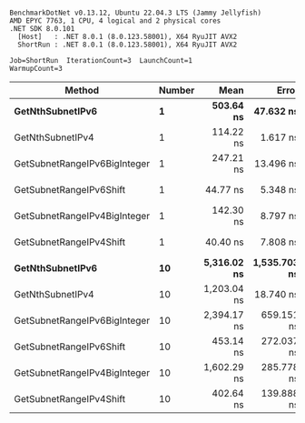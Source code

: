 ```

BenchmarkDotNet v0.13.12, Ubuntu 22.04.3 LTS (Jammy Jellyfish)
AMD EPYC 7763, 1 CPU, 4 logical and 2 physical cores
.NET SDK 8.0.101
  [Host]   : .NET 8.0.1 (8.0.123.58001), X64 RyuJIT AVX2
  ShortRun : .NET 8.0.1 (8.0.123.58001), X64 RyuJIT AVX2

Job=ShortRun  IterationCount=3  LaunchCount=1  
WarmupCount=3  

```
| Method                       | Number | Mean        | Error        | StdDev    | Min         | Max         | Gen0   | Allocated |
|----------------------------- |------- |------------:|-------------:|----------:|------------:|------------:|-------:|----------:|
| **GetNthSubnetIPv6**             | **1**      |   **503.64 ns** |    **47.632 ns** |  **2.611 ns** |   **500.78 ns** |   **505.89 ns** | **0.0076** |     **696 B** |
| GetNthSubnetIPv4             | 1      |   114.22 ns |     1.617 ns |  0.089 ns |   114.13 ns |   114.30 ns | 0.0019 |     160 B |
| GetSubnetRangeIPv6BigInteger | 1      |   247.21 ns |    13.496 ns |  0.740 ns |   246.43 ns |   247.90 ns | 0.0048 |     432 B |
| GetSubnetRangeIPv6Shift      | 1      |    44.77 ns |     5.348 ns |  0.293 ns |    44.43 ns |    44.96 ns | 0.0019 |     160 B |
| GetSubnetRangeIPv4BigInteger | 1      |   142.30 ns |     8.797 ns |  0.482 ns |   141.99 ns |   142.85 ns | 0.0024 |     208 B |
| GetSubnetRangeIPv4Shift      | 1      |    40.40 ns |     7.808 ns |  0.428 ns |    40.02 ns |    40.86 ns | 0.0021 |     176 B |
| **GetNthSubnetIPv6**             | **10**     | **5,316.02 ns** | **1,535.703 ns** | **84.177 ns** | **5,265.27 ns** | **5,413.19 ns** | **0.0839** |    **7336 B** |
| GetNthSubnetIPv4             | 10     | 1,203.04 ns |    18.740 ns |  1.027 ns | 1,201.86 ns | 1,203.70 ns | 0.0191 |    1600 B |
| GetSubnetRangeIPv6BigInteger | 10     | 2,394.17 ns |   659.151 ns | 36.130 ns | 2,368.82 ns | 2,435.54 ns | 0.0496 |    4320 B |
| GetSubnetRangeIPv6Shift      | 10     |   453.14 ns |   272.037 ns | 14.911 ns |   437.70 ns |   467.46 ns | 0.0191 |    1600 B |
| GetSubnetRangeIPv4BigInteger | 10     | 1,602.29 ns |   285.778 ns | 15.664 ns | 1,590.82 ns | 1,620.14 ns | 0.0248 |    2080 B |
| GetSubnetRangeIPv4Shift      | 10     |   402.64 ns |   139.888 ns |  7.668 ns |   396.80 ns |   411.32 ns | 0.0210 |    1760 B |

